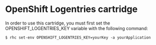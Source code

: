 # OpenShift Logentries cartridge

In order to use this cartridge, you must first set the OPENSHIFT_LOGENTRIES_KEY variable with the following command:

    $ rhc set-env OPENSHIFT_LOGENTRIES_KEY=yourKey -a yourApplication
